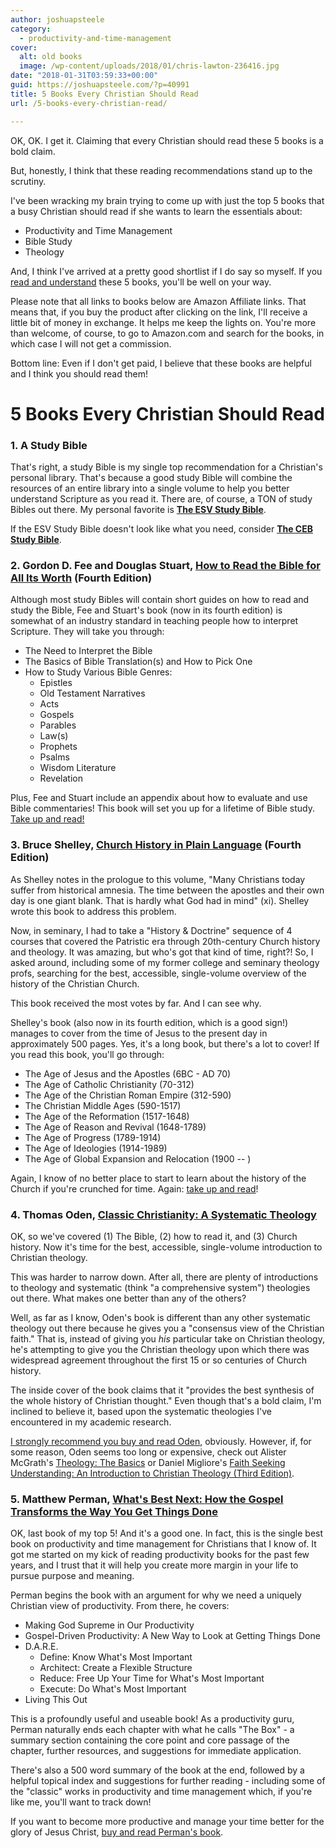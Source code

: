 ```yaml
---
author: joshuapsteele
category:
  - productivity-and-time-management
cover:
  alt: old books
  image: /wp-content/uploads/2018/01/chris-lawton-236416.jpg
date: "2018-01-31T03:59:33+00:00"
guid: https://joshuapsteele.com/?p=40991
title: 5 Books Every Christian Should Read
url: /5-books-every-christian-read/

---
```

OK, OK. I get it. Claiming that every Christian should read these 5 books is a bold claim.

But, honestly, I think that these reading recommendations stand up to the scrutiny.

I've been wracking my brain trying to come up with just the top 5 books that a busy Christian should read if she wants to learn the essentials about:

- Productivity and Time Management
- Bible Study
- Theology

And, I think I've arrived at a pretty good shortlist if I do say so myself. If you [read and understand](/understand-remember-read-4-questions-ask-reading-book/) these 5 books, you'll be well on your way.

Please note that all links to books below are Amazon Affiliate links. That means that, if you buy the product after clicking on the link, I'll receive a little bit of money in exchange. It helps me keep the lights on. You're more than welcome, of course, to go to Amazon.com and search for the books, in which case I will not get a commission.

Bottom line: Even if I don't get paid, I believe that these books are helpful and I think you should read them!

# 5 Books Every Christian Should Read

### 1\. A Study Bible

That's right, a study Bible is my single top recommendation for a Christian's personal library. That's because a good study Bible will combine the resources of an entire library into a single volume to help you better understand Scripture as you read it. There are, of course, a TON of study Bibles out there. My personal favorite is **[The ESV Study Bible](http://amzn.to/2DX8phs)**.

If the ESV Study Bible doesn't look like what you need, consider **[The CEB Study Bible](http://amzn.to/2G1ysEJ)**.

### 2\. Gordon D. Fee and Douglas Stuart, **[How to Read the Bible for All Its Worth](http://amzn.to/2G0rUpP)** (Fourth Edition)

Although most study Bibles will contain short guides on how to read and study the Bible, Fee and Stuart's book (now in its fourth edition) is somewhat of an industry standard in teaching people how to interpret Scripture. They will take you through:

- The Need to Interpret the Bible
- The Basics of Bible Translation(s) and How to Pick One
- How to Study Various Bible Genres:
  - Epistles
  - Old Testament Narratives
  - Acts
  - Gospels
  - Parables
  - Law(s)
  - Prophets
  - Psalms
  - Wisdom Literature
  - Revelation

Plus, Fee and Stuart include an appendix about how to evaluate and use Bible commentaries! This book will set you up for a lifetime of Bible study. [Take up and read!](http://amzn.to/2BF6CKQ)

### 3\. Bruce Shelley, **[Church History in Plain Language](http://amzn.to/2DxU128)** (Fourth Edition)

As Shelley notes in the prologue to this volume, "Many Christians today suffer from historical amnesia. The time between the apostles and their own day is one giant blank. That is hardly what God had in mind" (xi). Shelley wrote this book to address this problem.

Now, in seminary, I had to take a "History & Doctrine" sequence of 4 courses that covered the Patristic era through 20th-century Church history and theology. It was amazing, but who's got that kind of time, right?! So, I asked around, including some of my former college and seminary theology profs, searching for the best, accessible, single-volume overview of the history of the Christian Church.

This book received the most votes by far. And I can see why.

Shelley's book (also now in its fourth edition, which is a good sign!) manages to cover from the time of Jesus to the present day in approximately 500 pages. Yes, it's a long book, but there's a lot to cover! If you read this book, you'll go through:

- The Age of Jesus and the Apostles (6BC - AD 70)
- The Age of Catholic Christianity (70-312)
- The Age of the Christian Roman Empire (312-590)
- The Christian Middle Ages (590-1517)
- The Age of the Reformation (1517-1648)
- The Age of Reason and Revival (1648-1789)
- The Age of Progress (1789-1914)
- The Age of Ideologies (1914-1989)
- The Age of Global Expansion and Relocation (1900 -- )

Again, I know of no better place to start to learn about the history of the Church if you're crunched for time. Again: [take up and read](http://amzn.to/2GuNK4W)!

### 4\. Thomas Oden, **[Classic Christianity: A Systematic Theology](http://amzn.to/2npeXxa)**

OK, so we've covered (1) The Bible, (2) how to read it, and (3) Church history. Now it's time for the best, accessible, single-volume introduction to Christian theology.

This was harder to narrow down. After all, there are plenty of introductions to theology and systematic (think "a comprehensive system") theologies out there. What makes one better than any of the others?

Well, as far as I know, Oden's book is different than any other systematic theology out there because he gives you a "consensus view of the Christian faith." That is, instead of giving you _his_ particular take on Christian theology, he's attempting to give you the Christian theology upon which there was widespread agreement throughout the first 15 or so centuries of Church history.

The inside cover of the book claims that it "provides the best synthesis of the whole history of Christian thought." Even though that's a bold claim, I'm inclined to believe it, based upon the systematic theologies I've encountered in my academic research.

[I strongly recommend you buy and read Oden](http://amzn.to/2BF1GWu), obviously. However, if, for some reason, Oden seems too long or expensive, check out Alister McGrath's [Theology: The Basics](http://amzn.to/2EpfFmn) or Daniel Migliore's [Faith Seeking Understanding: An Introduction to Christian Theology (Third Edition)](http://amzn.to/2FvyuUm).

### 5\. Matthew Perman, [**What's Best Next:** **How the Gospel Transforms the Way You Get Things Done**](http://amzn.to/2DNCzma)

OK, last book of my top 5! And it's a good one. In fact, this is the single best book on productivity and time management for Christians that I know of. It got me started on my kick of reading productivity books for the past few years, and I trust that it will help you create more margin in your life to pursue purpose and meaning.

Perman begins the book with an argument for why we need a uniquely Christian view of productivity. From there, he covers:

- Making God Supreme in Our Productivity
- Gospel-Driven Productivity: A New Way to Look at Getting Things Done
- D.A.R.E.
  - Define: Know What's Most Important
  - Architect: Create a Flexible Structure
  - Reduce: Free Up Your Time for What's Most Important
  - Execute: Do What's Most Important
- Living This Out

This is a profoundly useful and useable book! As a productivity guru, Perman naturally ends each chapter with what he calls "The Box" - a summary section containing the core point and core passage of the chapter, further resources, and suggestions for immediate application.

There's also a 500 word summary of the book at the end, followed by a helpful topical index and suggestions for further reading - including some of the "classic" works in productivity and time management which, if you're like me, you'll want to track down!

If you want to become more productive and manage your time better for the glory of Jesus Christ, [buy and read Perman's book](http://amzn.to/2DOtMjQ).
